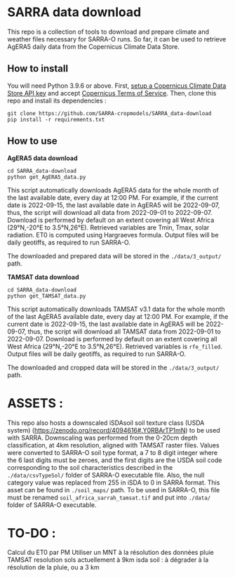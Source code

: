 
# SARRA data download
This repo is a collection of tools to download and prepare climate and weather files necessary for SARRA-O runs. So far, it can be used to retrieve AgERA5 daily data from the Copernicus Climate Data Store.
## How to install
You will need Python 3.9.6 or above.
First, [setup a Copernicus Climate Data Store API key](https://cds.climate.copernicus.eu/api-how-to) and accept [Copernicus Terms of Service](https://cds.climate.copernicus.eu/cdsapp/#!/terms/licence-to-use-copernicus-products).
Then, clone this repo and install its dependencies :

    git clone https://github.com/SARRA-cropmodels/SARRA_data-download
    pip install -r requirements.txt
## How to use
**AgERA5 data download**

    cd SARRA_data-download
    python get_AgERA5_data.py

This script automatically downloads AgERA5 data for the whole month of the last available date, every day at 12:00 PM. For example, if the current date is 2022-09-15, the last available date in AgERA5 will be 2022-09-07, thus, the script will download all data from 2022-09-01 to 2022-09-07.
Download is performed by default on an extent covering all West Africa (29°N,-20°E to 3.5°N,26°E).
Retrieved variables are Tmin, Tmax, solar radiation. 
ET0 is computed using Hargraeves formula.
Output files will be daily geotiffs, as required to run SARRA-O.

The downloaded and prepared data will be stored in the `./data/3_output/` path.

**TAMSAT data download**

    cd SARRA_data-download
    python get_TAMSAT_data.py

This script automatically downloads TAMSAT v3.1 data for the whole month of the last AgERA5 available date, every day at 12:00 PM. For example, if the current date is 2022-09-15, the last available date in AgERA5 will be 2022-09-07, thus, the script will download all TAMSAT data from 2022-09-01 to 2022-09-07.
Download is performed by default on an extent covering all West Africa (29°N,-20°E to 3.5°N,26°E).
Retrieved variables is `rfe_filled`. 
Output files will be daily geotiffs, as required to run SARRA-O.

The downloaded and cropped data will be stored in the `./data/3_output/` path.

# ASSETS :
This repo also hosts a downscaled iSDAsoil soil texture class (USDA system) (https://zenodo.org/record/4094616#.Y0RBArTP1mN) to be used with SARRA. Downscaling was performed from the 0-20cm depth classification, at 4km resolution, aligned with TAMSAT raster files. Values were converted to SARRA-O soil type format, a 7 to 8 digit integer where the 6 last digits must be zeroes, and the first digits are the USDA soil code corresponding to the soil characteristics described in the `./data/csvTypeSol/` folder of SARRA-O executable file. Also, the null category value was replaced from 255 in iSDA to 0 in SARRA format.
This asset can be found in `./soil_maps/` path.
To be used in SARRA-O, this file must be renamed `soil_africa_sarrah_tamsat.tif` and put into `./data/` folder of SARRA-O executable.

# TO-DO :
Calcul du ET0 par PM
Utiliser un MNT à la résolution des données pluie
TAMSAT resolution
sols actuellement à 9km
isda soil : à dégrader à la résolution de la pluie, ou a 3 km